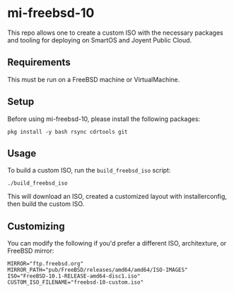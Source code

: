 # mi-freebsd-10

This repo allows one to create a custom ISO with the necessary packages and
tooling for deploying on SmartOS and Joyent Public Cloud.

## Requirements

This must be run on a FreeBSD machine or VirtualMachine.

## Setup

Before using mi-freebsd-10, please install the following packages:

```
pkg install -y bash rsync cdrtools git
```

## Usage

To build a custom ISO, run the `build_freebsd_iso` script:


```
./build_freebsd_iso
```

This will download an ISO, created a customized layout with installerconfig, then build the custom ISO.


## Customizing
You can modify the following if you'd prefer a different ISO, architexture, or FreeBSD mirror:

```
MIRROR="ftp.freebsd.org"
MIRROR_PATH="pub/FreeBSD/releases/amd64/amd64/ISO-IMAGES"
ISO="FreeBSD-10.1-RELEASE-amd64-disc1.iso"
CUSTOM_ISO_FILENAME="freebsd-10-custom.iso"
```

